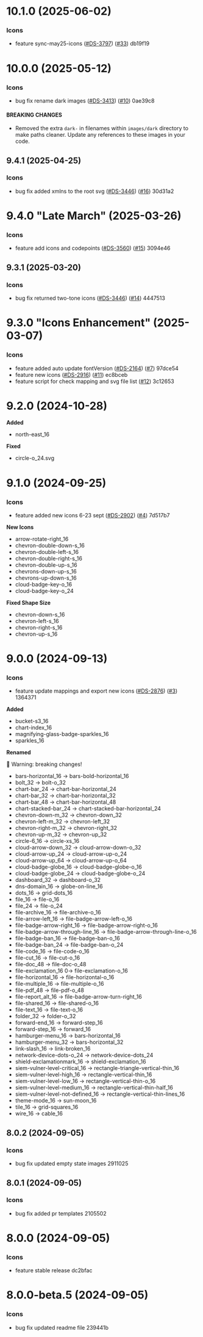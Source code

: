 # 10.1.0 (2025-06-02)

### Icons

 * feature  sync-may25-icons ([#DS-3797](https://github.com/koobiq/icons/issues/issue/DS-3797)) ([#33](https://github.com/koobiq/icons/issues/33)) db19f19

# 10.0.0 (2025-05-12)

### Icons

 * bug fix  rename dark images ([#DS-3413](https://github.com/koobiq/icons/issues/issue/DS-3413)) ([#10](https://github.com/koobiq/icons/issues/10)) 0ae39c8

#### BREAKING CHANGES
*    Removed the extra `dark-` in filenames within `images/dark` directory to make paths cleaner. Update any references to these images in your code.

## 9.4.1 (2025-04-25)

### Icons

 * bug fix  added xmlns to the root svg ([#DS-3446](https://github.com/koobiq/icons/issues/issue/DS-3446)) ([#16](https://github.com/koobiq/icons/issues/16)) 30d31a2

# 9.4.0 "Late March" (2025-03-26)

### Icons

 * feature  add icons and codepoints ([#DS-3560](https://github.com/koobiq/icons/issues/issue/DS-3560)) ([#15](https://github.com/koobiq/icons/issues/15)) 3094e46

## 9.3.1 (2025-03-20)

### Icons

 * bug fix  returned two-tone icons ([#DS-3446](https://github.com/koobiq/icons/issues/issue/DS-3446)) ([#14](https://github.com/koobiq/icons/issues/14)) 4447513

# 9.3.0 "Icons Enhancement" (2025-03-07)

### Icons

 * feature  added auto update fontVersion ([#DS-2164](https://github.com/koobiq/icons/issues/issue/DS-2164)) ([#7](https://github.com/koobiq/icons/issues/7)) 97dce54
 * feature  new icons ([#DS-2916](https://github.com/koobiq/icons/issues/issue/DS-2916)) ([#11](https://github.com/koobiq/icons/issues/11)) ec8bceb
 * feature  script for check mapping and svg file list ([#12](https://github.com/koobiq/icons/issues/12)) 3c12653

# 9.2.0 (2024-10-28)

 **Added**
 
 *  north-east_16

 **Fixed**

 * circle-o_24.svg

# 9.1.0 (2024-09-25)

### Icons

 * feature  added new icons 6-23 sept ([#DS-2902](https://github.com/koobiq/icons/issues/issue/DS-2902)) ([#4](https://github.com/koobiq/icons/issues/4)) 7d517b7

**New Icons**
* arrow-rotate-right_16
* chevron-double-down-s_16
* chevron-double-left-s_16
* chevron-double-right-s_16
* chevron-double-up-s_16
* chevrons-down-up-s_16
* chevrons-up-down-s_16
* cloud-badge-key-o_16
* cloud-badge-key-o_24

**Fixed Shape Size**
* chevron-down-s_16
* chevron-left-s_16
* chevron-right-s_16
* chevron-up-s_16

# 9.0.0 (2024-09-13)

### Icons

 * feature  update mappings and export new icons ([#DS-2876](https://github.com/koobiq/icons/issues/issue/DS-2876)) ([#3](https://github.com/koobiq/icons/issues/3)) 1364371

 **Added**
 * bucket-s3_16
 * chart-index_16
 * magnifying-glass-badge-sparkles_16
 * sparkles_16

 **Renamed**

🚨 Warning: breaking changes!
 * bars-horizontal_16 -> bars-bold-horizontal_16
 * bolt_32 -> bolt-o_32
 * chart-bar_24 -> chart-bar-horizontal_24
 * chart-bar_32 -> chart-bar-horizontal_32
 * chart-bar_48 -> chart-bar-horizontal_48
 * chart-stacked-bar_24 -> chart-stacked-bar-horizontal_24
 * chevron-down-m_32 -> chevron-down_32
 * chevron-left-m_32 -> chevron-left_32
 * chevron-right-m_32 -> chevron-right_32
 * chevron-up-m_32 -> chevron-up_32
 * circle-6_16 -> circle-xs_16
 * cloud-arrow-down_32 -> cloud-arrow-down-o_32
 * cloud-arrow-up_24 -> cloud-arrow-up-o_24
 * cloud-arrow-up_64 -> cloud-arrow-up-o_64
 * cloud-badge-globe_16 -> cloud-badge-globe-o_16
 * cloud-badge-globe_24 -> cloud-badge-globe-o_24
 * dashboard_32 -> dashboard-o_32
 * dns-domain_16 -> globe-on-line_16
 * dots_16 -> grid-dots_16
 * file_16 -> file-o_16
 * file_24 -> file-o_24
 * file-archive_16 -> file-archive-o_16
 * file-arrow-left_16 -> file-badge-arrow-left-o_16
 * file-badge-arrow-right_16 -> file-badge-arrow-right-o_16
 * file-badge-arrow-through-line_16 -> file-badge-arrow-through-line-o_16
 * file-badge-ban_16 -> file-badge-ban-o_16
 * file-badge-ban_24 -> file-badge-ban-o_24
 * file-code_16 -> file-code-o_16
 * file-cut_16 -> file-cut-o_16
 * file-doc_48 -> file-doc-o_48
 * file-exclamation_16 0-> file-exclamation-o_16
 * file-horizontal_16 -> file-horizontal-o_16
 * file-multiple_16 -> file-multiple-o_16
 * file-pdf_48 -> file-pdf-o_48
 * file-report_alt_16 -> file-badge-arrow-turn-right_16
 * file-shared_16 -> file-shared-o_16
 * file-text_16 -> file-text-o_16
 * folder_32 -> folder-o_32
 * forward-end_16 -> forward-step_16
 * forward-step_16 -> forward_16
 * hamburger-menu_16 -> bars-horizontal_16
 * hamburger-menu_32 -> bars-horizontal_32
 * link-slash_16 -> link-broken_16
 * network-device-dots-o_24 -> network-device-dots_24
 * shield-exclamationmark_16 -> shield-exclamation_16
 * siem-vulner-level-critical_16 -> rectangle-triangle-vertical-thin_16
 * siem-vulner-level-high_16 -> rectangle-vertical-thin_16
 * siem-vulner-level-low_16 -> rectangle-vertical-thin-o_16
 * siem-vulner-level-medium_16 -> rectangle-vertical-thin-half_16
 * siem-vulner-level-not-defined_16 -> rectangle-vertical-thin-lines_16
 * theme-mode_16 -> sun-moon_16
 * tile_16 -> grid-squares_16
 * wire_16 -> cable_16

## 8.0.2 (2024-09-05)

### Icons

 * bug fix  updated empty state images 2911025

## 8.0.1 (2024-09-05)

### Icons

 * bug fix  added pr templates 2105502

# 8.0.0 (2024-09-05)

### Icons

 * feature  stable release dc2bfac

# 8.0.0-beta.5 (2024-09-05)

### Icons

 * bug fix  updated readme file 239441b

